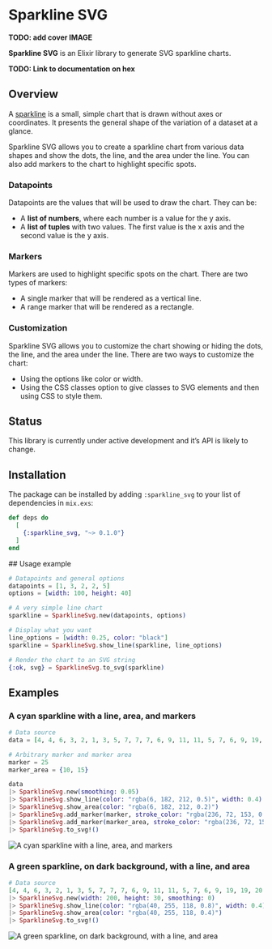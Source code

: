 # Sparkline SVG

**TODO: add cover IMAGE**

**Sparkline SVG** is an Elixir library to generate SVG sparkline charts.

**TODO: Link to documentation on hex**

## Overview

A [sparkline](https://en.wikipedia.org/wiki/Sparkline) is a small, simple chart that is drawn
without axes or coordinates. It presents the general shape of the variation of a dataset at a
glance.

Sparkline SVG allows you to create a sparkline chart from various data shapes and show the dots,
the line, and the area under the line. You can also add markers to the chart to highlight
specific spots.

### Datapoints

Datapoints are the values that will be used to draw the chart. They can be:
- A **list of numbers**, where each number is a value for the y axis.
- A **list of tuples** with two values. The first value is the x axis and the second value is
  the y axis.

### Markers

Markers are used to highlight specific spots on the chart. There are two types of markers:
- A single marker that will be rendered as a vertical line.
- A range marker that will be rendered as a rectangle.

### Customization

Sparkline SVG allows you to customize the chart showing or hiding the dots, the line, and the area
under the line. There are two ways to customize the chart:
- Using the options like color or width.
- Using the CSS classes option to give classes to SVG elements and then using CSS to style them.

## Status

This library is currently under active development and it’s API is likely to change.

## Installation

The package can be installed by adding `:sparkline_svg` to your list of dependencies in `mix.exs`:

```elixir
def deps do
  [
    {:sparkline_svg, "~> 0.1.0"}
  ]
end
```

## Usage example

``` elixir
# Datapoints and general options
datapoints = [1, 3, 2, 2, 5]
options = [width: 100, height: 40]

# A very simple line chart
sparkline = SparklineSvg.new(datapoints, options)

# Display what you want
line_options = [width: 0.25, color: "black"]
sparkline = SparklineSvg.show_line(sparkline, line_options)

# Render the chart to an SVG string
{:ok, svg} = SparklineSvg.to_svg(sparkline)
```

## Examples

### A cyan sparkline with a line, area, and markers

``` elixir
# Data source
data = [4, 4, 6, 3, 2, 1, 3, 5, 7, 7, 7, 6, 9, 11, 11, 5, 7, 6, 9, 19, 19, 20, 21, 20, 17, 20, 19, 17]

# Arbitrary marker and marker area
marker = 25
marker_area = {10, 15}

data
|> SparklineSvg.new(smoothing: 0.05)
|> SparklineSvg.show_line(color: "rgba(6, 182, 212, 0.5)", width: 0.4)
|> SparklineSvg.show_area(color: "rgba(6, 182, 212, 0.2)")
|> SparklineSvg.add_marker(marker, stroke_color: "rgba(236, 72, 153, 0.8)", stroke_width: 0.4)
|> SparklineSvg.add_marker(marker_area, stroke_color: "rgba(236, 72, 153, 0.4)", stroke_width: 0.4, fill_color: "rgba(236, 72, 153, 0.2)")
|> SparklineSvg.to_svg!()
```

![A cyan sparkline with a line, area, and markers](https://raw.githubusercontent.com/abdelaz3r/sparkline_svg/main/documents/assets/light-sparkline-example.png)

### A green sparkline, on dark background, with a line, and area

``` elixir
# Data source
[4, 4, 6, 3, 2, 1, 3, 5, 7, 7, 7, 6, 9, 11, 11, 5, 7, 6, 9, 19, 19, 20, 21, 20, 17, 20, 19, 17]
|> SparklineSvg.new(width: 200, height: 30, smoothing: 0)
|> SparklineSvg.show_line(color: "rgba(40, 255, 118, 0.8)", width: 0.4)
|> SparklineSvg.show_area(color: "rgba(40, 255, 118, 0.4)")
|> SparklineSvg.to_svg!()
```

![A green sparkline, on dark background, with a line, and area](https://raw.githubusercontent.com/abdelaz3r/sparkline_svg/main/documents/assets/dark-sparkline-example.png)

